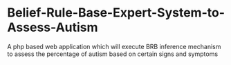 # Belief-Rule-Base-Expert-System-to-Assess-Autism
A php based web application which will execute BRB inference mechanism to assess the percentage of autism based on certain signs and symptoms
